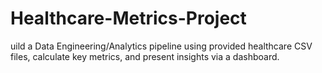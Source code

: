 # Healthcare-Metrics-Project
uild a Data Engineering/Analytics pipeline using provided healthcare CSV files, calculate key metrics, and present insights via a dashboard.
